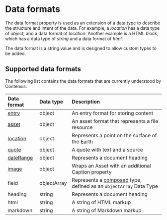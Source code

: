 # Data formats

The data format property is used as an extension of a [data type](/key-concepts/data-types.md) to describe the structure and intent of the data. For example, a *location* has a data type of *object*, and a data format of *location*. Another example is a HTML block, which has a data type of *string* and a data format of *html*.  

The data format is a string value and is designed to allow custom types to be added.

## Supported data formats

The following list contains the data formats that are currently understood by Contensis:

| Data format | Data type | Description |
| :---------- | :-------- | :---------- |
| [entry](/model/entry.md) | object | An entry format for storing content |
| [asset](/model/asset.md) | object | An asset format that represents a file resource |
| [location](/model/location.md) | object | Represents a point on the surface of the Earth |
| [quote](/model/quote.md) | object | A quote with text and a source |
| [dateRange](/model/date-range.md) | object | Represents a document heading |
| [image](/model/image.md) | object | Wraps an Asset with an additional Caption property |
| field | objectArray | Represents a [composed](/model/composed.md) type, defined as an `objectArray` Data Type |
| heading | string | Represents a document heading |
| html | string | A string of HTML markup |
| markdown | string | A string of Markdown markup |
